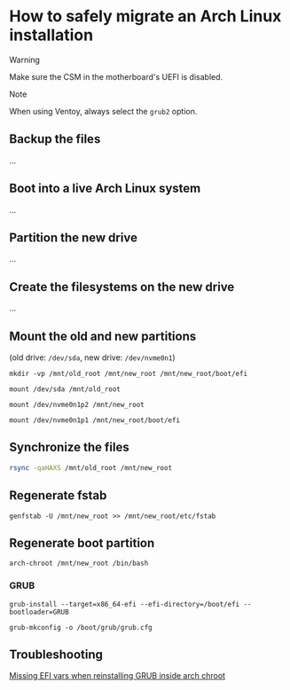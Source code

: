 # How to safely migrate an Arch Linux installation

> [!WARNING]
> Make sure the CSM in the motherboard's UEFI is disabled.

> [!NOTE]
> When using Ventoy, always select the `grub2` option.

## Backup the files

...

## Boot into a live Arch Linux system

...

## Partition the new drive

...

## Create the filesystems on the new drive

...

## Mount the old and new partitions

(old drive: `/dev/sda`, new drive: `/dev/nvme0n1`)

`mkdir -vp /mnt/old_root /mnt/new_root /mnt/new_root/boot/efi`

`mount /dev/sda /mnt/old_root`

`mount /dev/nvme0n1p2 /mnt/new_root`

`mount /dev/nvme0n1p1 /mnt/new_root/boot/efi`

## Synchronize the files

```sh
rsync -qaHAXS /mnt/old_root /mnt/new_root
```

## Regenerate fstab

`genfstab -U /mnt/new_root >> /mnt/new_root/etc/fstab`

## Regenerate boot partition

`arch-chroot /mnt/new_root /bin/bash`

### GRUB

`grub-install --target=x86_64-efi --efi-directory=/boot/efi --bootloader=GRUB`

`grub-mkconfig -o /boot/grub/grub.cfg`

## Troubleshooting

[Missing EFI vars when reinstalling GRUB inside arch chroot](https://bbs.archlinux.org/viewtopic.php?id=249546)


